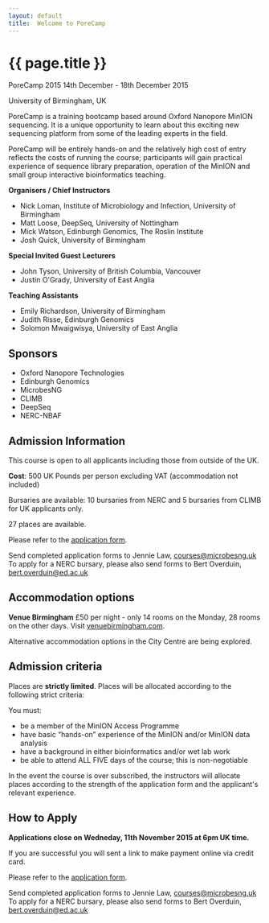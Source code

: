 ```yaml
---
layout: default
title:  Welcome to PoreCamp
---
```


# {{ page.title }}

PoreCamp 2015
14th December - 18th December 2015

University of Birmingham, UK

PoreCamp is a training bootcamp based around Oxford Nanopore
MinION sequencing. It is a unique opportunity to learn about
this exciting new sequencing platform from some of the leading
experts in the field. 

PoreCamp will be entirely hands-on and the relatively high
cost of entry reflects the costs of running the course;
participants will gain practical experience of sequence library
preparation, operation of the MinION and small group
interactive bioinformatics teaching.

**Organisers / Chief Instructors**

  - Nick Loman, Institute of Microbiology and Infection, University of Birmingham
  - Matt Loose, DeepSeq, University of Nottingham
  - Mick Watson, Edinburgh Genomics, The Roslin Institute
  - Josh Quick, University of Birmingham

**Special Invited Guest Lecturers**

  - John Tyson, University of British Columbia, Vancouver
  - Justin O'Grady, University of East Anglia

**Teaching Assistants**

  - Emily Richardson, University of Birmingham
  - Judith Risse, Edinburgh Genomics
  - Solomon Mwaigwisya, University of East Anglia

## Sponsors

  - Oxford Nanopore Technologies
  - Edinburgh Genomics
  - MicrobesNG
  - CLIMB
  - DeepSeq
  - NERC-NBAF

## Admission Information

This course is open to all applicants including those from outside of the UK.

**Cost**: 500 UK Pounds per person excluding VAT (accommodation not included)

Bursaries are available: 10 bursaries from NERC and 5 bursaries from CLIMB for
UK applicants only.

27 places are available.

Please refer to the <a href="PorecampApplicationForm.docx">application form</a>.

Send completed application forms to Jennie Law, <a href="mailto:courses@microbesng.uk">courses@microbesng.uk</a>
<br>
To apply for a NERC bursary, please also send forms to Bert Overduin, <a href="mailto:bert.overduin@ed.ac.uk">bert.overduin@ed.ac.uk</a>

## Accommodation options

**Venue Birmingham**
£50 per night - only 14 rooms on the Monday, 28 rooms on the other days. Visit
<a href="http://www.venuebirmingham.com">venuebirmingham.com</a>.

Alternative accommodation options in the City Centre are being explored.

## Admission criteria

Places are **strictly limited**. Places will be allocated according
to the following strict criteria:

You must:

  - be a member of the MinION Access Programme
  - have basic “hands-on” experience of the MinION and/or MinION data analysis
  - have a background in either bioinformatics and/or wet lab work
  - be able to attend ALL FIVE days of the course; this is non-negotiable

In the event the course is over subscribed, the instructors will
allocate places according to the strength of the application form
and the applicant's relevant experience.

## How to Apply

**Applications close on Wedneday, 11th November 2015 at 6pm UK time.**

If you are successful you will sent a link to make payment online via credit card.

Please refer to the <a href="PorecampApplicationForm.docx">application form</a>.

Send completed application forms to Jennie Law, <a href="mailto:courses@microbesng.uk">courses@microbesng.uk</a>
<br>
To apply for a NERC bursary, please also send forms to Bert Overduin, <a href="mailto:bert.overduin@ed.ac.uk">bert.overduin@ed.ac.uk</a>

